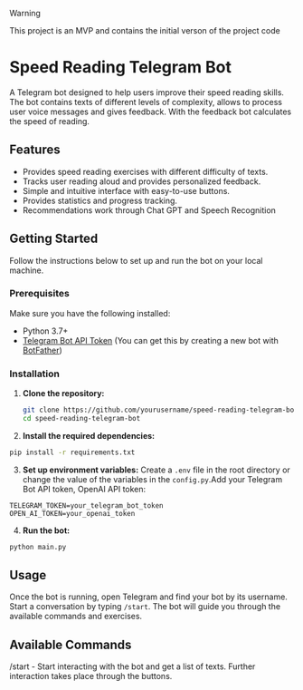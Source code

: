 > [!WARNING]
> This project is an MVP and contains the initial verson of the project code

# Speed Reading Telegram Bot

A Telegram bot designed to help users improve their speed reading skills. The bot contains texts of different levels of complexity, allows to process user voice messages and gives feedback. With the feedback bot calculates the speed of reading.

## Features

- Provides speed reading exercises with different difficulty of texts.
- Tracks user reading aloud and provides personalized feedback.
- Simple and intuitive interface with easy-to-use buttons.
- Provides statistics and progress tracking.
- Recommendations work through Chat GPT and Speech Recognition

## Getting Started

Follow the instructions below to set up and run the bot on your local machine.

### Prerequisites

Make sure you have the following installed:

- Python 3.7+
- [Telegram Bot API Token](https://core.telegram.org/bots#creating-a-new-bot) (You can get this by creating a new bot with [BotFather](https://t.me/BotFather))

### Installation

1. **Clone the repository:**
   ```bash
   git clone https://github.com/yourusername/speed-reading-telegram-bot.git
   cd speed-reading-telegram-bot
   ```
2. **Install the required dependencies:**
  ```bash
  pip install -r requirements.txt
  ```
3. **Set up environment variables:**
   Create a `.env` file in the root directory or change the value of the variables in the `config.py`.Add your Telegram Bot API token, OpenAI API token:
  ```env
  TELEGRAM_TOKEN=your_telegram_bot_token
  OPEN_AI_TOKEN=your_openai_token
  ```
4. **Run the bot:**
  ```python
  python main.py
  ```
## Usage
Once the bot is running, open Telegram and find your bot by its username. Start a conversation by typing `/start`. The bot will guide you through the available commands and exercises.

## Available Commands
/start - Start interacting with the bot and get a list of texts.
Further interaction takes place through the buttons.
